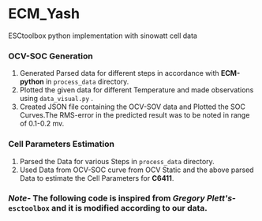 # ECM_Yash
ESCtoolbox python implementation with sinowatt cell data
### OCV-SOC Generation
1. Generated Parsed data for different steps in accordance with **ECM-python** in `process_data` directory.
2. Plotted the given data for different Temperature and made observations using `data_visual.py` .
3. Created JSON file containing the OCV-SOV data and Plotted the SOC Curves.The RMS-error in the predicted result was to be noted in range of 0.1-0.2 mv.

### Cell Parameters Estimation
1. Parsed the Data for various Steps in `process_data` directory.
2. Used Data from OCV-SOC curve from OCV Static and the above parsed Data to estimate the Cell Parameters for **C6411**.

### *Note-* The following code is inspired from *Gregory Plett's-* `esctoolbox` and it is modified according to our data.